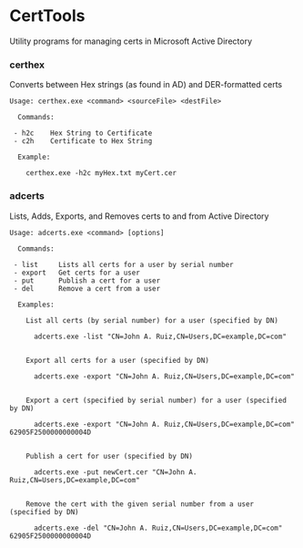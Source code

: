 CertTools
=========

Utility programs for managing certs in Microsoft Active Directory

### certhex
Converts between Hex strings (as found in AD) and DER-formatted certs

```
Usage: certhex.exe <command> <sourceFile> <destFile>

  Commands:

 - h2c    Hex String to Certificate
 - c2h    Certificate to Hex String

  Example:

    certhex.exe -h2c myHex.txt myCert.cer
```

### adcerts
Lists, Adds, Exports, and Removes certs to and from Active Directory

```
Usage: adcerts.exe <command> [options]

  Commands:

 - list     Lists all certs for a user by serial number
 - export   Get certs for a user
 - put      Publish a cert for a user
 - del      Remove a cert from a user

  Examples:

    List all certs (by serial number) for a user (specified by DN)

      adcerts.exe -list "CN=John A. Ruiz,CN=Users,DC=example,DC=com"


    Export all certs for a user (specified by DN)

      adcerts.exe -export "CN=John A. Ruiz,CN=Users,DC=example,DC=com"


    Export a cert (specified by serial number) for a user (specified by DN)

      adcerts.exe -export "CN=John A. Ruiz,CN=Users,DC=example,DC=com" 62905F2500000000004D


    Publish a cert for user (specified by DN)

      adcerts.exe -put newCert.cer "CN=John A. Ruiz,CN=Users,DC=example,DC=com"


    Remove the cert with the given serial number from a user (specified by DN)

      adcerts.exe -del "CN=John A. Ruiz,CN=Users,DC=example,DC=com" 62905F2500000000004D
```
